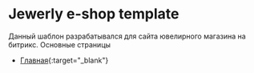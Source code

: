 # Jewerly e-shop template

Данный шаблон разрабатывался для сайта ювелирного магазина на битрикс.
Основные страницы
- [Главная](http://mitra.blogo-daru.ru/){:target="_blank"}

